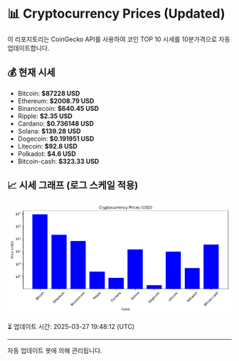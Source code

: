 
# 📊 Cryptocurrency Prices (Updated)

이 리포지토리는 CoinGecko API를 사용하여 코인 TOP 10 시세를 10분가격으로 자동 업데이트합니다.

## 💰 현재 시세
- Bitcoin: **$87228 USD**
- Ethereum: **$2008.79 USD**
- Binancecoin: **$640.45 USD**
- Ripple: **$2.35 USD**
- Cardano: **$0.736148 USD**
- Solana: **$139.28 USD**
- Dogecoin: **$0.191951 USD**
- Litecoin: **$92.8 USD**
- Polkadot: **$4.6 USD**
- Bitcoin-cash: **$323.33 USD**

## 📈 시세 그래프 (로그 스케일 적용)
![Crypto Prices](crypto_prices.png)

⏳ 업데이트 시간: 2025-03-27 19:48:12 (UTC)

---
자동 업데이트 봇에 의해 관리됩니다.
